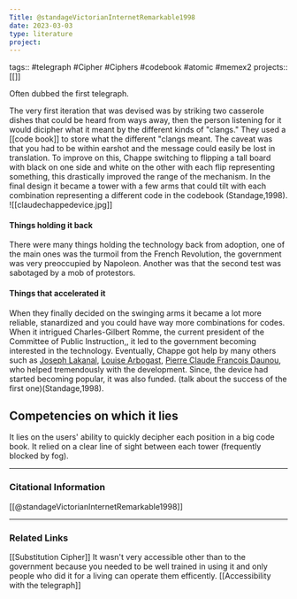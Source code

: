```yaml
---
Title: @standageVictorianInternetRemarkable1998
date: 2023-03-03
type: literature
project:
---
```

tags:: #telegraph #Cipher #Ciphers #codebook #atomic #memex2
projects::[[]]

Often dubbed the first telegraph. 

The very first iteration that was devised was by striking two casserole dishes that could be heard from ways away, then the person listening for it would dicipher what it meant by the different kinds of "clangs." They used a [[code book]] to store what the different "clangs meant. The caveat was that you had to be within earshot and the message could easily be lost in translation. To improve on this, Chappe switching to flipping a tall board with black on one side and white on the other with each flip representing something, this drastically improved the range of the mechanism. In the final design it became a tower with a few arms that could tilt with each combination representing a different code in the codebook (Standage,1998). 
![[claudechappedevice.jpg]]
#### Things holding it back
There were many things holding the technology back from adoption, one of the main ones was the turmoil from the French Revolution, the government was very preoccupied by Napoleon. Another was that the second test was sabotaged by a mob of protestors. 

#### Things that accelerated it
When they finally decided on the swinging arms it became a lot more reliable, stanardized and you could have way more combinations for codes. When it intrigued Charles-Gilbert Romme, the current president of the Committee of Public Instruction,, it led to the government becoming interested in the technology. Eventually, Chappe got help by many others such as [Joseph Lakanal](https://en.wikipedia.org/wiki/Joseph_Lakanal), [Louise Arbogast](https://mathshistory.st-andrews.ac.uk/Biographies/Arbogast/), [Pierre Claude Francois Daunou](https://en.wikipedia.org/wiki/Pierre_Claude_Fran%C3%A7ois_Daunou), who helped tremendously with the development. Since, the device had started becoming popular, it was also funded. (talk about the success of the first one)(Standage,1998).

## Competencies on which it lies

It lies on the users' ability to quickly decipher each position in a big code book. It relied on a clear line of sight between each tower (frequently blocked by fog).

---
### Citational Information

[[@standageVictorianInternetRemarkable1998]]

---

### Related Links

[[Substitution Cipher]]
It wasn't very accessible other than to the government because you needed to be well trained in using it and only people who did it for a living can operate them efficently. [[Accessibility with the telegraph]] 
